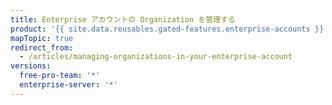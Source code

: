 ```yaml
---
title: Enterprise アカウントの Organization を管理する
product: '{{ site.data.reusables.gated-features.enterprise-accounts }}'
mapTopic: true
redirect_from:
  - /articles/managing-organizations-in-your-enterprise-account
versions:
  free-pro-team: '*'
  enterprise-server: '*'
---
```


